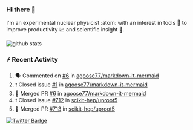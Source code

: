 ### Hi there 👋 

I'm an experimental nuclear physicist :atom: with an interest in tools :wrench: to improve productivity :chart_with_upwards_trend: and scientific insight :telescope:.

![github stats](https://github-readme-stats.vercel.app/api?username=agoose77&show_icons=true&hide_rank=true&hide_title=true&bg_color=30,e76445,904e95&text_color=efe3ec&icon_color=efe3ec)
<!--
**agoose77/agoose77** is a ✨ _special_ ✨ repository because its `README.md` (this file) appears on your GitHub profile.

Here are some ideas to get you started:

- 🔭 I’m currently working on ...
- 🌱 I’m currently learning ...
- 👯 I’m looking to collaborate on ...
- 🤔 I’m looking for help with ...
- 💬 Ask me about ...
- 📫 How to reach me: ...
- 😄 Pronouns: ...
- ⚡ Fun fact: ...
-->

### :zap: Recent Activity
<!--START_SECTION:activity-->
1. 🗣 Commented on [#6](https://github.com/agoose77/markdown-it-mermaid/issues/6) in [agoose77/markdown-it-mermaid](https://github.com/agoose77/markdown-it-mermaid)
2. ❗️ Closed issue [#1](https://github.com/agoose77/markdown-it-mermaid/issues/1) in [agoose77/markdown-it-mermaid](https://github.com/agoose77/markdown-it-mermaid)
3. 🎉 Merged PR [#6](https://github.com/agoose77/markdown-it-mermaid/pull/6) in [agoose77/markdown-it-mermaid](https://github.com/agoose77/markdown-it-mermaid)
4. ❗️ Closed issue [#712](https://github.com/scikit-hep/uproot5/issues/712) in [scikit-hep/uproot5](https://github.com/scikit-hep/uproot5)
5. 🎉 Merged PR [#713](https://github.com/scikit-hep/uproot5/pull/713) in [scikit-hep/uproot5](https://github.com/scikit-hep/uproot5)
<!--END_SECTION:activity-->


[![Twitter Badge](https://img.shields.io/twitter/follow/agoose77?style=flat-square&logo=Twitter&logoColor=white&color=cornflowerblue)](https://twitter.com/agoose77)
